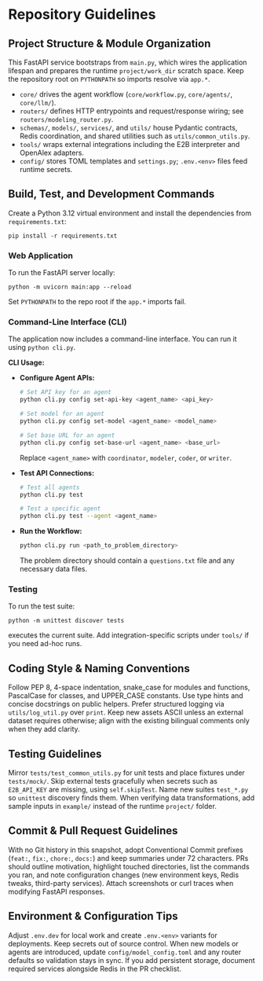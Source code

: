 # Repository Guidelines

## Project Structure & Module Organization
This FastAPI service bootstraps from `main.py`, which wires the application lifespan and prepares the runtime `project/work_dir` scratch space. Keep the repository root on `PYTHONPATH` so imports resolve via `app.*`.
- `core/` drives the agent workflow (`core/workflow.py`, `core/agents/`, `core/llm/`).
- `routers/` defines HTTP entrypoints and request/response wiring; see `routers/modeling_router.py`.
- `schemas/`, `models/`, `services/`, and `utils/` house Pydantic contracts, Redis coordination, and shared utilities such as `utils/common_utils.py`.
- `tools/` wraps external integrations including the E2B interpreter and OpenAlex adapters.
- `config/` stores TOML templates and `settings.py`; `.env.<env>` files feed runtime secrets.

## Build, Test, and Development Commands
Create a Python 3.12 virtual environment and install the dependencies from `requirements.txt`:
```
pip install -r requirements.txt
```

### Web Application
To run the FastAPI server locally:
```
python -m uvicorn main:app --reload
```
Set `PYTHONPATH` to the repo root if the `app.*` imports fail.

### Command-Line Interface (CLI)
The application now includes a command-line interface. You can run it using `python cli.py`.

**CLI Usage:**

*   **Configure Agent APIs:**
    ```bash
    # Set API key for an agent
    python cli.py config set-api-key <agent_name> <api_key>

    # Set model for an agent
    python cli.py config set-model <agent_name> <model_name>

    # Set base URL for an agent
    python cli.py config set-base-url <agent_name> <base_url>
    ```
    Replace `<agent_name>` with `coordinator`, `modeler`, `coder`, or `writer`.

*   **Test API Connections:**
    ```bash
    # Test all agents
    python cli.py test

    # Test a specific agent
    python cli.py test --agent <agent_name>
    ```

*   **Run the Workflow:**
    ```bash
    python cli.py run <path_to_problem_directory>
    ```
    The problem directory should contain a `questions.txt` file and any necessary data files.

### Testing
To run the test suite:
```
python -m unittest discover tests
```
executes the current suite. Add integration-specific scripts under `tools/` if you need ad-hoc runs.

## Coding Style & Naming Conventions
Follow PEP 8, 4-space indentation, snake_case for modules and functions, PascalCase for classes, and UPPER_CASE constants. Use type hints and concise docstrings on public helpers. Prefer structured logging via `utils/log_util.py` over `print`. Keep new assets ASCII unless an external dataset requires otherwise; align with the existing bilingual comments only when they add clarity.

## Testing Guidelines
Mirror `tests/test_common_utils.py` for unit tests and place fixtures under `tests/mock/`. Skip external tests gracefully when secrets such as `E2B_API_KEY` are missing, using `self.skipTest`. Name new suites `test_*.py` so `unittest` discovery finds them. When verifying data transformations, add sample inputs in `example/` instead of the runtime `project/` folder.

## Commit & Pull Request Guidelines
With no Git history in this snapshot, adopt Conventional Commit prefixes (`feat:`, `fix:`, `chore:`, `docs:`) and keep summaries under 72 characters. PRs should outline motivation, highlight touched directories, list the commands you ran, and note configuration changes (new environment keys, Redis tweaks, third-party services). Attach screenshots or curl traces when modifying FastAPI responses.

## Environment & Configuration Tips
Adjust `.env.dev` for local work and create `.env.<env>` variants for deployments. Keep secrets out of source control. When new models or agents are introduced, update `config/model_config.toml` and any router defaults so validation stays in sync. If you add persistent storage, document required services alongside Redis in the PR checklist.
